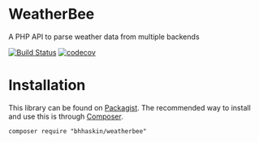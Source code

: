 # WeatherBee
A PHP API to parse weather data from multiple backends

[![Build Status](https://travis-ci.org/bhhaskin/weatherbee.svg?branch=master)](https://travis-ci.org/bhhaskin/weatherbee)
[![codecov](https://codecov.io/gh/bhhaskin/weatherbee/branch/master/graph/badge.svg)](https://codecov.io/gh/bhhaskin/weatherbee)



Installation
============
This library can be found on [Packagist](https://packagist.org/packages/bhhaskin/weatherbee).
The recommended way to install and use this is through [Composer](http://getcomposer.org).

    composer require "bhhaskin/weatherbee"
